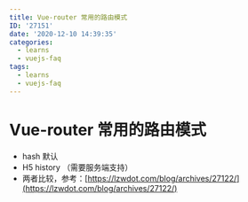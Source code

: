 ```yaml
---
title: Vue-router 常用的路由模式
ID: '27151'
date: '2020-12-10 14:39:35'
categories:
  - learns
  - vuejs-faq
tags:
  - learns
  - vuejs-faq
---
```


# Vue-router 常用的路由模式

- hash 默认
- H5 history （需要服务端支持）
- 两者比较，参考：[https://lzwdot.com/blog/archives/27122/](https://lzwdot.com/blog/archives/27122/)
